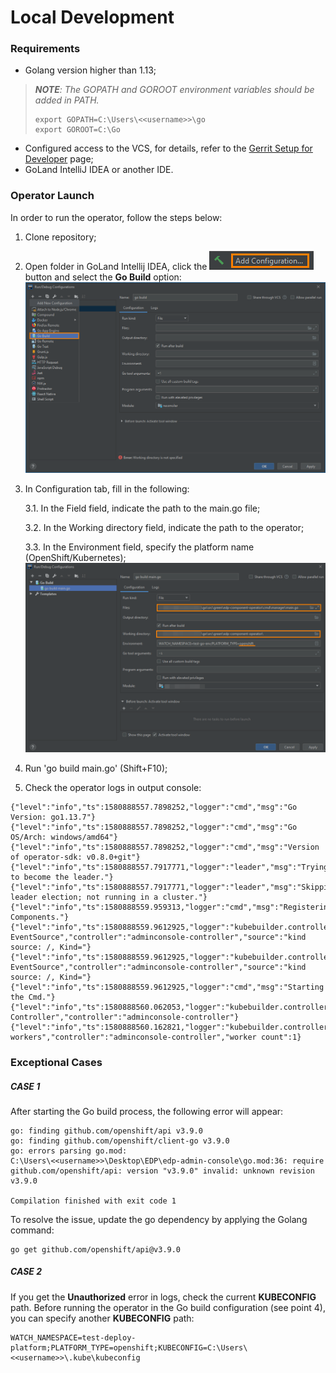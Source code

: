 # Local Development
### Requirements
* Golang version higher than 1.13;

>_**NOTE**: The GOPATH and GOROOT environment variables should be added in PATH._
>```
>export GOPATH=C:\Users\<<username>>\go
>export GOROOT=C:\Go
>```

* Configured access to the VCS, for details, refer to the [Gerrit Setup for Developer](https://kb.epam.com/display/EPMDEDP/Gerrit+Setup+for+Developer) page;
* GoLand IntelliJ IDEA or another IDE.
  
### Operator Launch
In order to run the operator, follow the steps below:

1. Clone repository;
2. Open folder in GoLand Intellij IDEA, click the ![add_config_button](../readme-resource/add_config_button.png "add_config_button") button and select the **Go Build** option:
![add_configuration](../readme-resource/add_configuration.png "add_configuration") 
3. In Configuration tab, fill in the following:

    3.1. In the Field field, indicate the path to the main.go file;
    
    3.2. In the Working directory field, indicate the path to the operator;
    
    3.3. In the Environment field, specify the platform name (OpenShift/Kubernetes);
   ![build-config](../readme-resource/build_config.png "build-config") 
4. Run 'go build main.go' (Shift+F10);
5. Check the operator logs in output console: 
 ```
{"level":"info","ts":1580888557.7898252,"logger":"cmd","msg":"Go Version: go1.13.7"}
{"level":"info","ts":1580888557.7898252,"logger":"cmd","msg":"Go OS/Arch: windows/amd64"}
{"level":"info","ts":1580888557.7898252,"logger":"cmd","msg":"Version of operator-sdk: v0.8.0+git"}
{"level":"info","ts":1580888557.7917771,"logger":"leader","msg":"Trying to become the leader."}
{"level":"info","ts":1580888557.7917771,"logger":"leader","msg":"Skipping leader election; not running in a cluster."}
{"level":"info","ts":1580888559.959313,"logger":"cmd","msg":"Registering Components."}
{"level":"info","ts":1580888559.9612925,"logger":"kubebuilder.controller","msg":"Starting EventSource","controller":"adminconsole-controller","source":"kind source: /, Kind="}
{"level":"info","ts":1580888559.9612925,"logger":"kubebuilder.controller","msg":"Starting EventSource","controller":"adminconsole-controller","source":"kind source: /, Kind="}
{"level":"info","ts":1580888559.9612925,"logger":"cmd","msg":"Starting the Cmd."}
{"level":"info","ts":1580888560.062053,"logger":"kubebuilder.controller","msg":"Starting Controller","controller":"adminconsole-controller"}
{"level":"info","ts":1580888560.162821,"logger":"kubebuilder.controller","msg":"Starting workers","controller":"adminconsole-controller","worker count":1}
 ```
  
### Exceptional Cases
##### CASE 1

After starting the Go build process, the following error will appear: 
```
go: finding github.com/openshift/api v3.9.0
go: finding github.com/openshift/client-go v3.9.0
go: errors parsing go.mod:
C:\Users\<<username>>\Desktop\EDP\edp-admin-console\go.mod:36: require github.com/openshift/api: version "v3.9.0" invalid: unknown revision v3.9.0

Compilation finished with exit code 1
```

To resolve the issue, update the go dependency by applying the Golang command:
```
go get github.com/openshift/api@v3.9.0
```

##### CASE 2

If you get the **Unauthorized** error in logs, check the current **KUBECONFIG** path. Before running the operator in the Go build configuration (see point 4), you can specify another **KUBECONFIG** path:

```
WATCH_NAMESPACE=test-deploy-platform;PLATFORM_TYPE=openshift;KUBECONFIG=C:\Users\<<username>>\.kube\kubeconfig
```